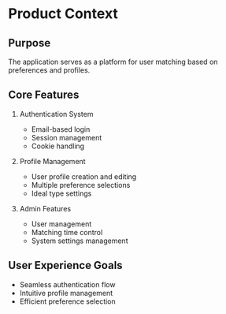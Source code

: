 # Product Context

## Purpose
The application serves as a platform for user matching based on preferences and profiles.

## Core Features
1. Authentication System
   - Email-based login
   - Session management
   - Cookie handling

2. Profile Management
   - User profile creation and editing
   - Multiple preference selections
   - Ideal type settings

3. Admin Features
   - User management
   - Matching time control
   - System settings management

## User Experience Goals
- Seamless authentication flow
- Intuitive profile management
- Efficient preference selection 